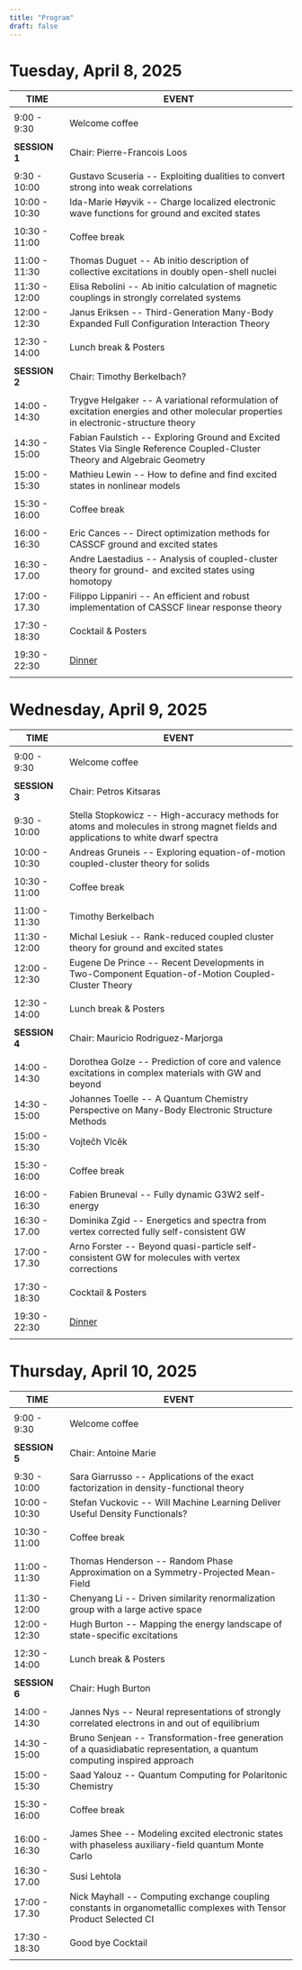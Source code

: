 ```yaml
---
title: "Program"
draft: false
---
```



# Tuesday, April 8, 2025
    
| TIME          | EVENT           |
| ------------- | ----------------|
|               |                 |
|  9:00 -  9:30 | Welcome coffee  |
|               |                 |
| **SESSION 1** | Chair: Pierre-Francois Loos |
|               |                 |
|  9:30 - 10:00 | Gustavo Scuseria -- Exploiting dualities to convert strong into weak correlations |
| 10:00 - 10:30 | Ida-Marie Høyvik -- Charge localized electronic wave functions for ground and excited states |
|               |                 | 
| 10:30 - 11:00 | Coffee break    |
|               |                 | 
| 11:00 - 11:30 | Thomas Duguet -- Ab initio description of collective excitations in doubly open-shell nuclei |
| 11:30 - 12:00 | Elisa Rebolini -- Ab initio calculation of magnetic couplings in strongly correlated systems |
| 12:00 - 12:30 | Janus Eriksen -- Third-Generation Many-Body Expanded Full Configuration Interaction Theory |
|               |                 |
| 12:30 - 14:00 | Lunch break & Posters    |
|               |                 |
| **SESSION 2** | Chair: Timothy Berkelbach? |
|               |                 |
| 14:00 - 14:30 | Trygve Helgaker -- A variational reformulation of excitation energies and other molecular properties in electronic-structure theory |
| 14:30 - 15:00 | Fabian Faulstich -- Exploring Ground and Excited States Via Single Reference Coupled-Cluster Theory and Algebraic Geometry |
| 15:00 - 15:30 | Mathieu Lewin -- How to define and find excited states in nonlinear models |
|               |                 | 
| 15:30 - 16:00 | Coffee break    |
|               |                 | 
| 16:00 - 16:30 | Eric Cances -- Direct optimization methods for CASSCF ground and excited states |
| 16:30 - 17.00 | Andre Laestadius -- Analysis of coupled-cluster theory for ground- and excited states using homotopy |
| 17:00 - 17.30 | Filippo Lippaniri -- An efficient and robust implementation of CASSCF linear response theory |
|               |                 | 
| 17:30 - 18:30 | Cocktail & Posters      |
|               |                 | 
| 19:30 - 22:30 | [Dinner](https://www.samsara.fr)        | 
|               |                 | 

# Wednesday, April 9, 2025
    
| TIME          | EVENT           |
| ------------- | ----------------|
|               |                 |
|  9:00 -  9:30 | Welcome coffee  |
|               |                 |
| **SESSION 3** | Chair: Petros Kitsaras |
|               |                 |
|  9:30 - 10:00 | Stella Stopkowicz -- High-accuracy methods for atoms and molecules in strong magnet fields and applications to white dwarf spectra |
| 10:00 - 10:30 | Andreas Gruneis -- Exploring equation-of-motion coupled-cluster theory for solids |
|               |                 | 
| 10:30 - 11:00 | Coffee break    |
|               |                 | 
| 11:00 - 11:30 | Timothy Berkelbach |
| 11:30 - 12:00 | Michal Lesiuk -- Rank-reduced coupled cluster theory for ground and excited states |
| 12:00 - 12:30 | Eugene De Prince -- Recent Developments in Two-Component Equation-of-Motion Coupled-Cluster Theory |
|               |                 |
| 12:30 - 14:00 | Lunch break & Posters |
|               |                 |
| **SESSION 4** | Chair: Mauricio Rodriguez-Marjorga |
|               |                 |
| 14:00 - 14:30 | Dorothea Golze -- Prediction of core and valence excitations in complex materials with GW and beyond |
| 14:30 - 15:00 | Johannes Toelle -- A Quantum Chemistry Perspective on Many-Body Electronic Structure Methods |
| 15:00 - 15:30 | Vojtečh Vlcěk |
|               |                 | 
| 15:30 - 16:00 | Coffee break    |
|               |                 | 
| 16:00 - 16:30 | Fabien Bruneval -- Fully dynamic G3W2 self-energy |
| 16:30 - 17.00 | Dominika Zgid -- Energetics and spectra from vertex corrected fully self-consistent GW |
| 17:00 - 17.30 | Arno Forster -- Beyond quasi-particle self-consistent GW for molecules with vertex corrections  |
|               |                 | 
| 17:30 - 18:30 | Cocktail & Posters |
|               |                 | 
| 19:30 - 22:30 | [Dinner](https://brasserielesbeauxarts.fr) | 
|               |                 | 

# Thursday, April 10, 2025
    
| TIME          | EVENT           |
| ------------- | ----------------|
|               |                 |
|  9:00 -  9:30 | Welcome coffee  |
|               |                 |
| **SESSION 5** | Chair: Antoine Marie |
|               |                 |
|  9:30 - 10:00 | Sara Giarrusso -- Applications of the exact factorization in density-functional theory |
| 10:00 - 10:30 | Stefan Vuckovic -- Will Machine Learning Deliver Useful Density Functionals? |
|               |                 | 
| 10:30 - 11:00 | Coffee break    |
|               |                 | 
| 11:00 - 11:30 | Thomas Henderson -- Random Phase Approximation on a Symmetry-Projected Mean-Field |
| 11:30 - 12:00 | Chenyang Li -- Driven similarity renormalization group with a large active space |
| 12:00 - 12:30 | Hugh Burton -- Mapping the energy landscape of state-specific excitations |
|               |                 |
| 12:30 - 14:00 | Lunch break & Posters    |
|               |                 |
| **SESSION 6** | Chair: Hugh Burton |
|               |                 |
| 14:00 - 14:30 | Jannes Nys -- Neural representations of strongly correlated electrons in and out of equilibrium |
| 14:30 - 15:00 | Bruno Senjean -- Transformation-free generation of a quasidiabatic representation, a quantum computing inspired approach |
| 15:00 - 15:30 | Saad Yalouz -- Quantum Computing for Polaritonic Chemistry |
|               |                 | 
| 15:30 - 16:00 | Coffee break    |
|               |                 | 
| 16:00 - 16:30 | James Shee -- Modeling excited electronic states with phaseless auxiliary-field quantum Monte Carlo |
| 16:30 - 17.00 | Susi Lehtola |
| 17:00 - 17.30 | Nick Mayhall -- Computing exchange coupling constants in organometallic complexes with Tensor Product Selected CI |
|               |                 | 
| 17:30 - 18:30 | Good bye Cocktail |
|               |                 |


